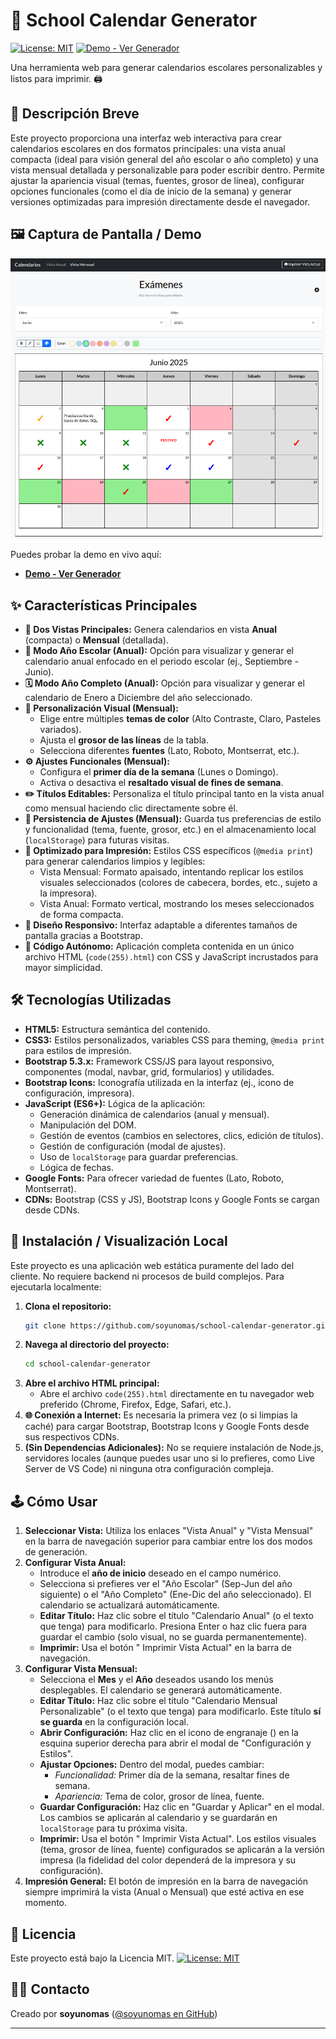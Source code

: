 # 📅 School Calendar Generator

[![License: MIT](https://img.shields.io/badge/License-MIT-yellow.svg)](https://opensource.org/licenses/MIT) [![Demo - Ver Generador](https://img.shields.io/badge/Demo-Ver_Generador-brightgreen)](https://soyunomas.github.io/school-calendar-generator/index.html) <!-- Asegúrate que esta URL sea correcta después de desplegar en GitHub Pages -->

Una herramienta web para generar calendarios escolares personalizables y listos para imprimir. 🖨️

## 📝 Descripción Breve

Este proyecto proporciona una interfaz web interactiva para crear calendarios escolares en dos formatos principales: una vista anual compacta (ideal para visión general del año escolar o año completo) y una vista mensual detallada y personalizable para poder escribir dentro. Permite ajustar la apariencia visual (temas, fuentes, grosor de línea), configurar opciones funcionales (como el día de inicio de la semana) y generar versiones optimizadas para impresión directamente desde el navegador.

## 🖼️ Captura de Pantalla / Demo

![Captura de Pantalla del Generador de Calendarios](screenshot.png) 

Puedes probar la demo en vivo aquí:

*   **[Demo - Ver Generador](https://soyunomas.github.io/school-calendar-generator/index.html)**

## ✨ Características Principales

*   **📅 Dos Vistas Principales:** Genera calendarios en vista **Anual** (compacta) o **Mensual** (detallada).
*   **🎒 Modo Año Escolar (Anual):** Opción para visualizar y generar el calendario anual enfocado en el periodo escolar (ej., Septiembre - Junio).
*   **🗓️ Modo Año Completo (Anual):** Opción para visualizar y generar el calendario de Enero a Diciembre del año seleccionado.
*   **🎨 Personalización Visual (Mensual):**
    *   Elige entre múltiples **temas de color** (Alto Contraste, Claro, Pasteles variados).
    *   Ajusta el **grosor de las líneas** de la tabla.
    *   Selecciona diferentes **fuentes** (Lato, Roboto, Montserrat, etc.).
*   **⚙️ Ajustes Funcionales (Mensual):**
    *   Configura el **primer día de la semana** (Lunes o Domingo).
    *   Activa o desactiva el **resaltado visual de fines de semana**.
*   **✏️ Títulos Editables:** Personaliza el título principal tanto en la vista anual como mensual haciendo clic directamente sobre él.
*   **💾 Persistencia de Ajustes (Mensual):** Guarda tus preferencias de estilo y funcionalidad (tema, fuente, grosor, etc.) en el almacenamiento local (`localStorage`) para futuras visitas.
*   **📄 Optimizado para Impresión:** Estilos CSS específicos (`@media print`) para generar calendarios limpios y legibles:
    *   Vista Mensual: Formato apaisado, intentando replicar los estilos visuales seleccionados (colores de cabecera, bordes, etc., sujeto a la impresora).
    *   Vista Anual: Formato vertical, mostrando los meses seleccionados de forma compacta.
*   **📱 Diseño Responsivo:** Interfaz adaptable a diferentes tamaños de pantalla gracias a Bootstrap.
*   **🧩 Código Autónomo:** Aplicación completa contenida en un único archivo HTML (`code(255).html`) con CSS y JavaScript incrustados para mayor simplicidad.

## 🛠️ Tecnologías Utilizadas

*   **HTML5:** Estructura semántica del contenido.
*   **CSS3:** Estilos personalizados, variables CSS para theming, `@media print` para estilos de impresión.
*   **Bootstrap 5.3.x:** Framework CSS/JS para layout responsivo, componentes (modal, navbar, grid, formularios) y utilidades.
*   **Bootstrap Icons:** Iconografía utilizada en la interfaz (ej., icono de configuración, impresora).
*   **JavaScript (ES6+):** Lógica de la aplicación:
    *   Generación dinámica de calendarios (anual y mensual).
    *   Manipulación del DOM.
    *   Gestión de eventos (cambios en selectores, clics, edición de títulos).
    *   Gestión de configuración (modal de ajustes).
    *   Uso de `localStorage` para guardar preferencias.
    *   Lógica de fechas.
*   **Google Fonts:** Para ofrecer variedad de fuentes (Lato, Roboto, Montserrat).
*   **CDNs:** Bootstrap (CSS y JS), Bootstrap Icons y Google Fonts se cargan desde CDNs.

## 🚀 Instalación / Visualización Local

Este proyecto es una aplicación web estática puramente del lado del cliente. No requiere backend ni procesos de build complejos. Para ejecutarla localmente:

1.  **Clona el repositorio:**
    ```bash
    git clone https://github.com/soyunomas/school-calendar-generator.git
    ```
2.  **Navega al directorio del proyecto:**
    ```bash
    cd school-calendar-generator
    ```
3.  **Abre el archivo HTML principal:**
    *   Abre el archivo `code(255).html` directamente en tu navegador web preferido (Chrome, Firefox, Edge, Safari, etc.).
4.  **🌐 Conexión a Internet:** Es necesaria la primera vez (o si limpias la caché) para cargar Bootstrap, Bootstrap Icons y Google Fonts desde sus respectivos CDNs.
5.  **(Sin Dependencias Adicionales):** No se requiere instalación de Node.js, servidores locales (aunque puedes usar uno si lo prefieres, como Live Server de VS Code) ni ninguna otra configuración compleja.

## 🕹️ Cómo Usar

1.  **Seleccionar Vista:** Utiliza los enlaces "Vista Anual" y "Vista Mensual" en la barra de navegación superior para cambiar entre los dos modos de generación.
2.  **Configurar Vista Anual:**
    *   Introduce el **año de inicio** deseado en el campo numérico.
    *   Selecciona si prefieres ver el "Año Escolar" (Sep-Jun del año siguiente) o el "Año Completo" (Ene-Dic del año seleccionado). El calendario se actualizará automáticamente.
    *   **Editar Título:** Haz clic sobre el título "Calendario Anual" (o el texto que tenga) para modificarlo. Presiona Enter o haz clic fuera para guardar el cambio (solo visual, no se guarda permanentemente).
    *   **Imprimir:** Usa el botón "<i class="bi bi-printer-fill"></i> Imprimir Vista Actual" en la barra de navegación.
3.  **Configurar Vista Mensual:**
    *   Selecciona el **Mes** y el **Año** deseados usando los menús desplegables. El calendario se generará automáticamente.
    *   **Editar Título:** Haz clic sobre el título "Calendario Mensual Personalizable" (o el texto que tenga) para modificarlo. Este título **sí se guarda** en la configuración local.
    *   **Abrir Configuración:** Haz clic en el icono de engranaje (<i class="bi bi-gear-fill"></i>) en la esquina superior derecha para abrir el modal de "Configuración y Estilos".
    *   **Ajustar Opciones:** Dentro del modal, puedes cambiar:
        *   *Funcionalidad:* Primer día de la semana, resaltar fines de semana.
        *   *Apariencia:* Tema de color, grosor de línea, fuente.
    *   **Guardar Configuración:** Haz clic en "Guardar y Aplicar" en el modal. Los cambios se aplicarán al calendario y se guardarán en `localStorage` para tu próxima visita.
    *   **Imprimir:** Usa el botón "<i class="bi bi-printer-fill"></i> Imprimir Vista Actual". Los estilos visuales (tema, grosor de línea, fuente) configurados se aplicarán a la versión impresa (la fidelidad del color dependerá de la impresora y su configuración).
4.  **Impresión General:** El botón de impresión en la barra de navegación siempre imprimirá la vista (Anual o Mensual) que esté activa en ese momento.

## 📄 Licencia

Este proyecto está bajo la Licencia MIT.
[![License: MIT](https://img.shields.io/badge/License-MIT-yellow.svg)](https://opensource.org/licenses/MIT)

## 🧑‍💻 Contacto

Creado por **soyunomas** ([@soyunomas en GitHub](https://github.com/soyunomas))

---
